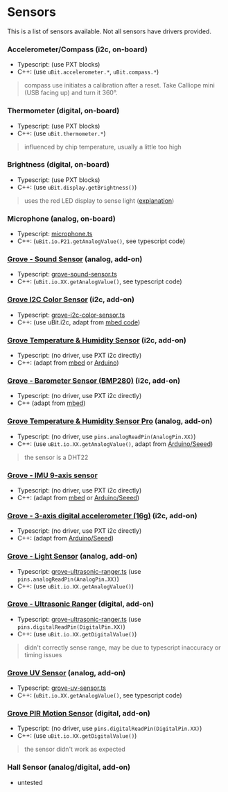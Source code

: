 # Sensors

This is a list of sensors available. Not all sensors have drivers provided.

### Accelerometer/Compass (i2c, on-board)

- Typescript: (use PXT blocks)
- C++: (use `uBit.accelerometer.*`, `uBit.compass.*`)

> compass use initiates a calibration after a reset. Take Calliope mini (USB facing up) and turn it 360°.

### Thermometer (digital, on-board)

- Typescript: (use PXT blocks)
- C++: (use `uBit.thermometer.*`)

> influenced by chip temperature, usually a little too high

### Brightness (digital, on-board)

- Typescript: (use PXT blocks)
- C++: (use `uBit.display.getBrightness()`)

> uses the red LED display to sense light ([explanation](https://lancaster-university.github.io/microbit-docs/extras/light-sensing/))

### Microphone (analog, on-board)

- Typescript: [microphone.ts](typescript/microphone.ts)
- C++: (`uBit.io.P21.getAnalogValue()`, see typescript code)

### [Grove - Sound Sensor](http://wiki.seeed.cc/Grove-Sound_Sensor/) (analog, add-on)

- Typescript: [grove-sound-sensor.ts](typescript/grove-sound-sensor.ts)
- C++: (`uBit.io.XX.getAnalogValue()`, see typescript code)

### [Grove I2C Color Sensor](http://wiki.seeed.cc/Grove-I2C_Color_Sensor/) (i2c, add-on)

- Typescript: [grove-i2c-color-sensor.ts](typescript/grove-i2c-color-sensor.ts)
- C++: (use uBit.i2c, adapt from [mbed code](https://developer.mbed.org/users/HannesTschofenig/code/TCS34725/))

### [Grove Temperature & Humidity Sensor](http://wiki.seeed.cc/Grove-TemptureAndHumidity_Sensor-High-Accuracy_AndMini-v1.0/) (i2c, add-on)

- Typescript: (no driver, use PXT i2c directly)
- C++: (adapt from [mbed](https://developer.mbed.org/teams/bazot-laurent/code/TH02_humidity_temp/) or [Arduino](https://github.com/Seeed-Studio/Grove_Temper_Humidity_TH02))

### [Grove - Barometer Sensor (BMP280)](http://wiki.seeed.cc/Grove-Barometer_Sensor-BMP280/) (i2c, add-on)

- Typescript: (no driver, use PXT i2c directly)
- C++ (adapt from [mbed](https://developer.mbed.org/users/MACRUM/code/BME280/))

### [Grove Temperature & Humidity Sensor Pro](http://wiki.seeed.cc/Grove-Temperature_and_Humidity_Sensor_Pro/) (analog, add-on)

- Typescript: (no driver, use `pins.analogReadPin(AnalogPin.XX)`)
- C++: (use `uBit.io.XX.getAnalogValue()`, adapt from [Arduino/Seeed](https://github.com/Seeed-Studio/Grove_Temperature_And_Humidity_Sensor))

> the sensor is a DHT22

### [Grove - IMU 9-axis sensor](http://wiki.seeed.cc/Grove-IMU_9DOF_v2.0/)

- Typescript: (no driver, use PXT i2c directly)
- C++: (adapt from [mbed](http://wiki.seeed.cc/Grove-IMU_9DOF_v2.0/) or [Arduino/Seeed](https://github.com/SeeedDocument/Grove-IMU_9DOF_v2.0))

### [Grove - 3-axis digital accelerometer (16g)](http://wiki.seeed.cc/Grove-3-Axis_Digital_Accelerometer-16g/) (i2c, add-on)

- Typescript: (no driver, use PXT i2c directly)
- C++: (adapt from [Arduino/Seeed](https://github.com/Seeed-Studio/Accelerometer_ADXL345))

### [Grove - Light Sensor](http://wiki.seeed.cc/Grove-Light_Sensor/) (analog, add-on)

- Typescript: [grove-ultrasonic-ranger.ts](typescript/grove-ultrasonic-ranger.ts) (use `pins.analogReadPin(AnalogPin.XX)`)
- C++: (use `uBit.io.XX.getAnalogValue()`)

### [Grove - Ultrasonic Ranger](http://wiki.seeed.cc/Grove-Ultrasonic_Ranger/) (digital, add-on)

- Typescript: [grove-ultrasonic-ranger.ts](typescript/grove-ultrasonic-ranger.ts) (use `pins.digitalReadPin(DigitalPin.XX)`)
- C++: (use `uBit.io.XX.getDigitalValue()`)

> didn't correctly sense range, may be due to typescript inaccuracy or timing issues

### [Grove UV Sensor](http://wiki.seeed.cc/Grove-UV_Sensor/) (analog, add-on)

- Typescript: [grove-uv-sensor.ts](typescript/grove-uv-sensor.ts)
- C++: (`uBit.io.XX.getAnalogValue()`, see typescript code)

### [Grove PIR Motion Sensor](http://wiki.seeed.cc/Grove-PIR_Motion_Sensor/) (digital, add-on)

- Typescript: (no driver, use `pins.digitalReadPin(DigitalPin.XX)`)
- C++: (use `uBit.io.XX.getDigitalValue()`)

> the sensor didn't work as expected

### Hall Sensor (analog/digital, add-on)

- untested